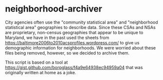 # neighborhood-archiver
City agencies often use the "community statistical area" and "neighborhood statistical area" geographies to describe data. Since these CSAs and NSAs are proprietary, non-census geographies that appear to be unique to Maryland, we have in the past used the sheets from https://baltimore2006to2010acsprofiles.wordpress.com/ to give us demographic information for neighborhoods. We were worried about these files being removed, however, so we decided to archive them.

This script is based on a tool at https://gist.github.com/borpglass/f4a9e64938ec94959a04 that was originally written at home as a joke. 

